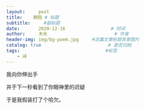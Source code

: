 ```yaml
---
layout:     post                       
title:    拥抱 # 标题
subtitle:     #副标题
date:       2020-12-16                 # 时间
author:     木水                         # 作者
header-img: img/bg-poem.jpg     #这篇文章标题背景图片
catalog: true                         # 是否归档
tags:                                #标签
    - 诗
---
```

我向你伸出手

并于下一秒看到了你眼神里的迟疑

于是我假装打了个哈欠。
